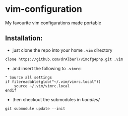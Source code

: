 # vim-configuration
My favourite vim configurations made portable

Installation:
---

- just clone the repo into your home `.vim` directory
```
clone https://github.com/drAlberT/vimcfg4php.git .vim
```
- and insert the following to `.vimrc`:
```
" Source all settings
if filereadable(glob("~/.vim/vimrc.local"))
    source ~/.vim/vimrc.local
endif
```
- then checkout the submodules in *bundles/*
```
git submodule update --init
```

